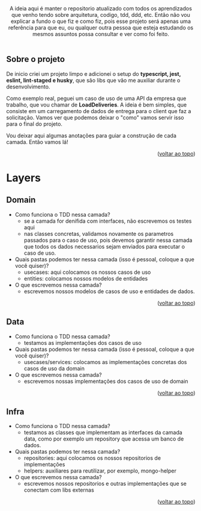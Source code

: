 <div id="top"></div>

<br />
<div align="center">
  <p align="center">
    A ideia aqui é manter o repositorio atualizado com todos os aprendizados que venho tendo sobre arquitetura, codigo, tdd, ddd, etc. Então não vou explicar a fundo o que fiz e como fiz, pois esse projeto será apenas uma referência para que eu, ou qualquer outra pessoa que esteja estudando os mesmos assuntos possa consultar e ver como foi feito.
    <br />
    <br />
  </p>
</div>

## Sobre o projeto

De inicio criei um projeto limpo e adicionei o setup do **typescript, jest, eslint, lint-staged e husky**, que são libs que vão me auxiliar durante o desenvolvimento.

Como exemplo real, peguei um caso de uso de uma API da empresa que trabalho, que vou chamar de **LoadDeliveries**. A ideia é bem simples, que consiste em um carregamento de dados de entrega para o client que faz a solicitação. Vamos ver que podemos deixar o "como" vamos servir isso para o final do projeto.

Vou deixar aqui algumas anotações para guiar a construção de cada camada. Então vamos lá!

<p align="right">(<a href="#top">voltar ao topo</a>)</p>

# Layers

## Domain

- Como funciona o TDD nessa camada?
  - se a camada for denifida com interfaces, não escrevemos os testes aqui
  - nas classes concretas, validamos novamente os parametros passados para o caso de uso, pois devemos garantir nessa camada que todos os dados necessarios sejam enviados para executar o caso de uso.
- Quais pastas podemos ter nessa camada (isso é pessoal, coloque a que você quiser)?
  - usecases: aqui colocamos os nossos casos de uso
  - entities: colocamos nossos modelos de entidades
- O que escrevemos nessa camada?
  - escrevemos nossos modelos de casos de uso e entidades de dados.

<p align="right">(<a href="#top">voltar ao topo</a>)</p>

## Data

- Como funciona o TDD nessa camada?
  - testamos as implementações dos casos de uso
- Quais pastas podemos ter nessa camada (isso é pessoal, coloque a que você quiser)?
  - usecases/services: colocamos as implementações concretas dos casos de uso da domain
- O que escrevemos nessa camada?
  - escrevemos nossas implementações dos casos de uso de domain

<p align="right">(<a href="#top">voltar ao topo</a>)</p>

## Infra

- Como funciona o TDD nessa camada?
  - testamos as classes que implementam as interfaces da camada data, como por exemplo um repository que acessa um banco de dados.
- Quais pastas podemos ter nessa camada?
  - repositories: aqui colocamos os nossos repositorios de implementações
  - helpers: auxiliares para reutilizar, por exemplo, mongo-helper
- O que escrevemos nessa camada?
  - escrevemos nossos repositorios e outras implementações que se conectam com libs externas

<p align="right">(<a href="#top">voltar ao topo</a>)</p>
